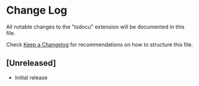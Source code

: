 # Change Log

All notable changes to the "tsdocu" extension will be documented in this file.

Check [Keep a Changelog](http://keepachangelog.com/) for recommendations on how to structure this file.

## [Unreleased]

- Initial release